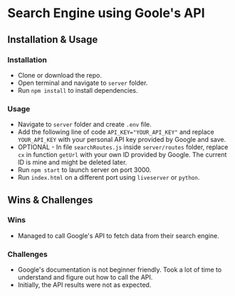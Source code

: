 # Search Engine using Goole's API

## Installation & Usage

### Installation

* Clone or download the repo.
* Open terminal and navigate to `server` folder.
* Run `npm install` to install dependencies.

### Usage

* Navigate to `server` folder and create `.env` file.
* Add the following line of code `API_KEY="YOUR_API_KEY"` and replace `YOUR_API_KEY` with your personal API key provided by Google and save.
* OPTIONAL - In file `searchRoutes.js` inside `server/routes` folder, replace `cx` in function `getUrl` with your own ID provided by Google. The current ID is mine and might be deleted later.
* Run `npm start` to launch server on port 3000.
* Run `index.html` on a different port using `liveserver` or `python`.

## Wins & Challenges

### Wins

* Managed to call Google's API to fetch data from their search engine.

### Challenges

* Google's documentation is not beginner friendly. Took a lot of time to understand and figure out how to call the API.
* Initially, the API results were not as expected.